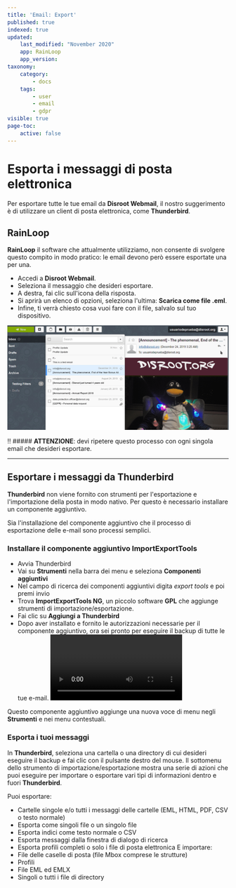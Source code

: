 ```yaml
---
title: 'Email: Export'
published: true
indexed: true
updated:
    last_modified: "November 2020"		
    app: RainLoop
    app_version:
taxonomy:
    category:
        - docs
    tags:
        - user
        - email
        - gdpr
visible: true
page-toc:
    active: false
---
```


# Esporta i messaggi di posta elettronica

Per esportare tutte le tue email da **Disroot Webmail**, il nostro suggerimento è di utilizzare un client di posta elettronica, come **Thunderbird**. 

## RainLoop
**RainLoop** il software che attualmente utilizziamo, non consente di svolgere questo compito in modo pratico: le email devono però essere esportate una per una. 

* Accedi a **Disroot Webmail**.
* Seleziona il messaggio che desideri esportare.
* A destra, fai clic sull'icona della risposta.
* Si aprirà un elenco di opzioni, seleziona l'ultima: **Scarica come file .eml**.
* Infine, ti verrà chiesto cosa vuoi fare con il file, salvalo sul tuo dispositivo. 

![](en/rl_export.gif)

!! ##### **ATTENZIONE**: devi ripetere questo processo con ogni singola email che desideri esportare. 

----

## Esportare i messaggi da Thunderbird

**Thunderbird** non viene fornito con strumenti per l'esportazione e l'importazione della posta in modo nativo. Per questo è necessario installare un componente aggiuntivo. 

Sia l'installazione del componente aggiuntivo che il processo di esportazione delle e-mail sono processi semplici. 

### Installare il componente aggiuntivo ImportExportTools

* Avvia Thunderbird
* Vai su **Strumenti** nella barra dei menu e seleziona **Componenti aggiuntivi**
* Nel campo di ricerca dei componenti aggiuntivi digita _export tools_ e poi premi invio
* Trova **ImportExportTools NG**, un piccolo software **GPL** che aggiunge strumenti di importazione/esportazione.
* Fai clic su **Aggiungi a Thunderbird**
* Dopo aver installato e fornito le autorizzazioni necessarie per il componente aggiuntivo, ora sei pronto per eseguire il backup di tutte le tue e-mail. 
![](en/export.mp4?resize=1024,576&loop)

Questo componente aggiuntivo aggiunge una nuova voce di menu negli **Strumenti** e nei menu contestuali. 

### Esporta i tuoi messaggi
In **Thunderbird**, seleziona una cartella o una directory di cui desideri eseguire il backup e fai clic con il pulsante destro del mouse.
Il sottomenu dello strumento di importazione/esportazione mostra una serie di azioni che puoi eseguire per importare o esportare vari tipi di informazioni dentro e fuori **Thunderbird**. 

Puoi esportare:
* Cartelle singole e/o tutti i messaggi delle cartelle (EML, HTML, PDF, CSV o testo normale)
* Esporta come singoli file o un singolo file
* Esporta indici come testo normale o CSV
* Esporta messaggi dalla finestra di dialogo di ricerca
* Esporta profili completi o solo i file di posta elettronica 
E importare:
* File delle caselle di posta (file Mbox comprese le strutture)
* Profili
* File EML ed EMLX
* Singoli o tutti i file di directory 
